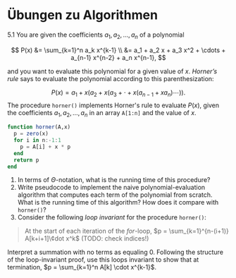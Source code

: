 # Übungen zu Algorithmen

5.1 You are given the coefficients $a_1, a_2, \ldots, a_n$ of a polynomial

$$
P(x) &= \sum_{k=1}^n a_k x^{k-1} \\
     &= a_1 + a_2 x + a_3 x^2 + \cdots + a_{n-1} x^{n-2} + a_n x^{n-1},
$$

and you want to evaluate this polynomial for a given value of $x$. *Horner’s rule*
says to evaluate the polynomial according to this parenthesization:

$$
P(x) = a_1 + x\Big(a_2 + x\big(a_3 + \cdot + x(a_{n-1} + x a_n)\cdots\big)\Big).
$$
The procedure `horner()` implements Horner's rule to evaluate $P(x)$, given the coefficients $a_1,a_2,\ldots,a_n$ in an array `A[1:n]` and the value of $x$.

```julia
function horner(A,x)
  p = zero(x)
  for i in n:-1:1
    p = A[i] + x * p
  end
  return p
end
```

1. In terms of $\Theta$-notation, what is the running time of this procedure?
2. Write pseudocode to implement the naive polynomial-evaluation algorithm that computes each term of the polynomial from scratch. What is the running time of this algorithm? How does it compare with `horner()`?
3. Consider the following *loop invariant* for the procedure `horner()`:

> At the start of each iteration of the *for*-loop, $p = \sum_{k=1}^{n-(i+1)} A[k+i+1]\¢dot x^k$ (TODO: check indices!)

Interpret a summation with no terms as equaling 0. Following the structure of the loop-invariant proof, use this loops invariant to show that at termination, $p = \sum_{k=1}^n A[k] \cdot x^{k-1}$.